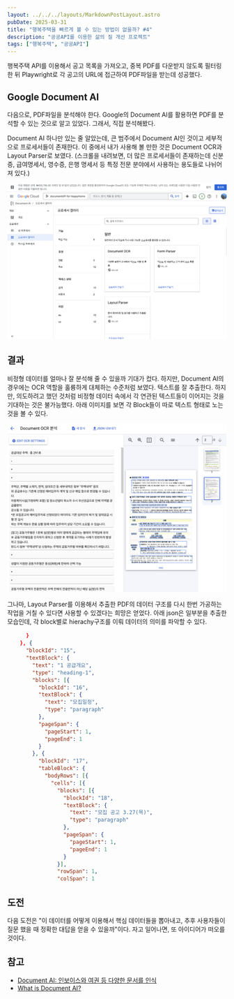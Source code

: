```yaml
---
layout: ../../../layouts/MarkdownPostLayout.astro
pubDate: 2025-03-31
title: "행복주택을 빠르게 볼 수 있는 방법이 없을까? #4"
description: "공공API를 이용한 삶의 질 개선 프로젝트"
tags: ["행복주택", "공공API"]
---
```


행복주택 API를 이용해서 공고 목록을 가져오고, 중복 PDF를 다운받지 않도록 필터링 한 뒤 Playwright로 각 공고의 URL에 접근하여 PDF파일을 받는데 성공했다.

## Google Document AI

다음으로, PDF파일을 분석해야 한다.
Google의 Document AI를 활용하면 PDF를 분석할 수 있는 것으로 알고 있었다.
그래서, 직접 분석해봤다.

Document AI 하나만 있는 줄 알았는데, 큰 범주에서 Document AI인 것이고 세부적으로 프로세서들이 존재한다. 이 중에서 내가 사용해 볼 만한 것은 Document OCR과 Layout Parser로 보였다. (스크롤을 내려보면, 더 많은 프로세서들이 존재하는데 신분증, 급여명세서, 영수증, 은행 명세서 등 특정 전문 분야에서 사용하는 용도들로 나뉘어져 있다.)

![](../images/2025-03-31-23-53-38.png)

## 결과

비정형 데이터를 얼마나 잘 분석해 줄 수 있을까 기대가 컸다. 하지만, Document AI의 경우에는 OCR 역할을 훌륭하게 대체하는 수준처럼 보였다. 텍스트를 잘 추출한다. 하지만, 의도하려고 했던 것처럼 비정형 데이터 속에서 각 연관된 텍스트들이 이어지는 것을 기대하는 것은 불가능했다. 아래 이미지를 보면 각 Block들이 따로 텍스트 형태로 노는 것을 볼 수 있다.

![](../images/2025-04-01-00-05-39.png)

그나마, Layout Parser를 이용해서 추출한 PDF의 데이터 구조를 다시 한번 가공하는 작업을 거칠 수 있다면 사용할 수 있겠다는 희망은 얻었다.
아래 json은 일부분을 추출한 모습인데, 각 block별로 hierachy구조를 이뤄 데이터의 의미를 파악할 수 있다.

```json
      }
    }, {
      "blockId": "15",
      "textBlock": {
        "text": "1 공급개요",
        "type": "heading-1",
        "blocks": [{
          "blockId": "16",
          "textBlock": {
            "text": "모집일정",
            "type": "paragraph"
          },
          "pageSpan": {
            "pageStart": 1,
            "pageEnd": 1
          }
        }, {
          "blockId": "17",
          "tableBlock": {
            "bodyRows": [{
              "cells": [{
                "blocks": [{
                  "blockId": "18",
                  "textBlock": {
                    "text": "모집 공고 3.27(목)",
                    "type": "paragraph"
                  },
                  "pageSpan": {
                    "pageStart": 1,
                    "pageEnd": 1
                  }
                }],
                "rowSpan": 1,
                "colSpan": 1
```

## 도전

다음 도전은 "이 데이터를 어떻게 이용해서 핵심 데이터들을 뽑아내고, 추후 사용자들이 질문 했을 때 정확한 대답을 얻을 수 있을까"이다.
자고 일어나면, 또 아이디어가 떠오를 것이다.


## 참고

- [Document AI: 인보이스와 여권 등 다양한 문서를 인식](https://cloud.google.com/blog/ko/products/ai-machine-learning/text-and-insights-directly-from-your-scans-and-photos)
- [What is Document AI?](https://www.youtube.com/watch?v=1V96qmfSTe4)